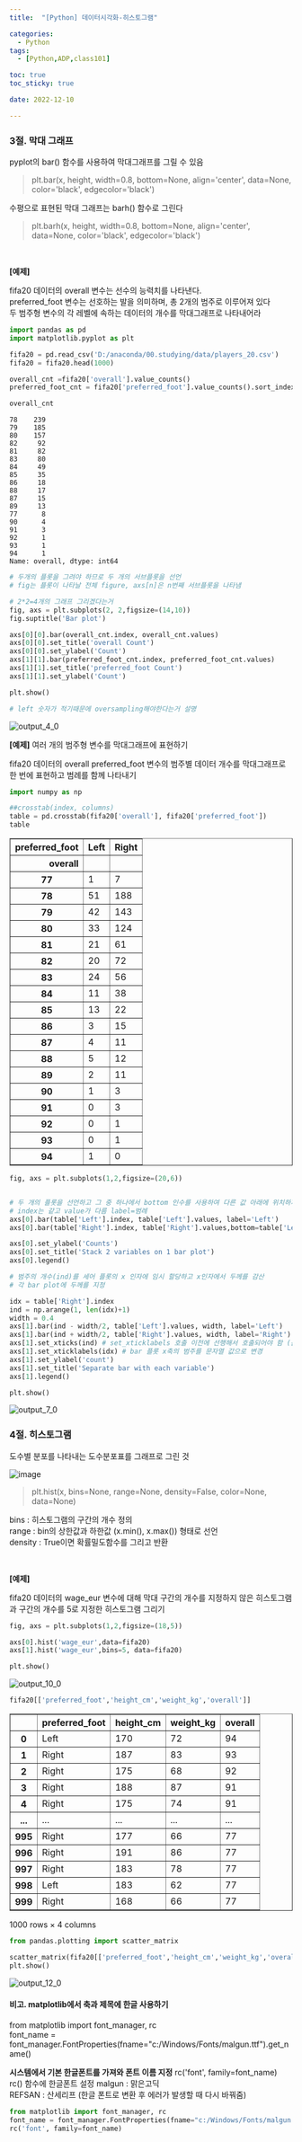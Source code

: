 ```yaml
---
title:  "[Python] 데이터시각화-히스토그램" 

categories:
  - Python
tags:
  - [Python,ADP,class101]

toc: true
toc_sticky: true

date: 2022-12-10

---
```


### 3절. 막대 그래프

pyplot의 bar() 함수를 사용하여 막대그래프를 그릴 수 있음

> plt.bar(x, height, width=0.8, bottom=None, align='center', data=None, color='black', edgecolor='black')

수평으로 표현된 막대 그래프는 barh() 함수로 그린다

> plt.barh(x, height, width=0.8, bottom=None, align='center', data=None, color='black', edgecolor='black')

<br>

<b>[예제]</b> 

fifa20 데이터의 overall 변수는 선수의 능력치를 나타낸다. <br>
preferred_foot 변수는 선호하는 발을 의미하며, 총 2개의 범주로 이루어져 있다<br>
두 범주형 변수의 각 레벨에 속하는 데이터의 개수를 막대그래프로 나타내어라


```python
import pandas as pd 
import matplotlib.pyplot as plt 

fifa20 = pd.read_csv('D:/anaconda/00.studying/data/players_20.csv')
fifa20 = fifa20.head(1000)
```


```python
overall_cnt =fifa20['overall'].value_counts()
preferred_foot_cnt = fifa20['preferred_foot'].value_counts().sort_index()
```


```python
overall_cnt
```




    78    239
    79    185
    80    157
    82     92
    81     82
    83     80
    84     49
    85     35
    86     18
    88     17
    87     15
    89     13
    77      8
    90      4
    91      3
    92      1
    93      1
    94      1
    Name: overall, dtype: int64




```python
# 두개의 플롯을 그려야 하므로 두 개의 서브플롯을 선언
# fig는 플롯이 나타날 전체 figure, axs[n]은 n번째 서브플롯을 나타냄

# 2*2=4개의 그래프 그리겠다는거
fig, axs = plt.subplots(2, 2,figsize=(14,10))
fig.suptitle('Bar plot')

axs[0][0].bar(overall_cnt.index, overall_cnt.values)
axs[0][0].set_title('overall Count')
axs[0][0].set_ylabel('Count')
axs[1][1].bar(preferred_foot_cnt.index, preferred_foot_cnt.values)
axs[1][1].set_title('preferred_foot Count')
axs[1][1].set_ylabel('Count')

plt.show()

# left 숫자가 적기때문에 oversampling해야한다는거 설명 
```


    

![output_4_0](https://user-images.githubusercontent.com/88616282/206860057-622a483e-4996-4e01-aa95-3858f065d3af.png)



<b>[예제]</b> 여러 개의 범주형 변수를 막대그래프에 표현하기

fifa20 데이터의 overall preferred_foot 변수의 범주별 데이터 개수를 막대그래프로 한 번에 표현하고 범례를 함께 나타내기


```python
import numpy as np

##crosstab(index, columns)
table = pd.crosstab(fifa20['overall'], fifa20['preferred_foot'])
table
```




<div>
<style scoped>
    .dataframe tbody tr th:only-of-type {
        vertical-align: middle;
    }

    .dataframe tbody tr th {
        vertical-align: top;
    }

    .dataframe thead th {
        text-align: right;
    }
</style>
<table border="1" class="dataframe">
  <thead>
    <tr style="text-align: right;">
      <th>preferred_foot</th>
      <th>Left</th>
      <th>Right</th>
    </tr>
    <tr>
      <th>overall</th>
      <th></th>
      <th></th>
    </tr>
  </thead>
  <tbody>
    <tr>
      <th>77</th>
      <td>1</td>
      <td>7</td>
    </tr>
    <tr>
      <th>78</th>
      <td>51</td>
      <td>188</td>
    </tr>
    <tr>
      <th>79</th>
      <td>42</td>
      <td>143</td>
    </tr>
    <tr>
      <th>80</th>
      <td>33</td>
      <td>124</td>
    </tr>
    <tr>
      <th>81</th>
      <td>21</td>
      <td>61</td>
    </tr>
    <tr>
      <th>82</th>
      <td>20</td>
      <td>72</td>
    </tr>
    <tr>
      <th>83</th>
      <td>24</td>
      <td>56</td>
    </tr>
    <tr>
      <th>84</th>
      <td>11</td>
      <td>38</td>
    </tr>
    <tr>
      <th>85</th>
      <td>13</td>
      <td>22</td>
    </tr>
    <tr>
      <th>86</th>
      <td>3</td>
      <td>15</td>
    </tr>
    <tr>
      <th>87</th>
      <td>4</td>
      <td>11</td>
    </tr>
    <tr>
      <th>88</th>
      <td>5</td>
      <td>12</td>
    </tr>
    <tr>
      <th>89</th>
      <td>2</td>
      <td>11</td>
    </tr>
    <tr>
      <th>90</th>
      <td>1</td>
      <td>3</td>
    </tr>
    <tr>
      <th>91</th>
      <td>0</td>
      <td>3</td>
    </tr>
    <tr>
      <th>92</th>
      <td>0</td>
      <td>1</td>
    </tr>
    <tr>
      <th>93</th>
      <td>0</td>
      <td>1</td>
    </tr>
    <tr>
      <th>94</th>
      <td>1</td>
      <td>0</td>
    </tr>
  </tbody>
</table>
</div>




```python
fig, axs = plt.subplots(1,2,figsize=(20,6))


# 두 개의 플롯을 선언하고 그 중 하나에서 bottom 인수를 사용하여 다른 값 아래에 위치하게 함
# index는 같고 value가 다름 label=범례 
axs[0].bar(table['Left'].index, table['Left'].values, label='Left')
axs[0].bar(table['Right'].index, table['Right'].values,bottom=table['Left'].values, label='Right')

axs[0].set_ylabel('Counts')
axs[0].set_title('Stack 2 variables on 1 bar plot')
axs[0].legend()

# 범주의 개수(ind)를 세어 플롯의 x 인자에 임시 할당하고 x인자에서 두께를 감산
# 각 bar plot에 두께를 지정

idx = table['Right'].index
ind = np.arange(1, len(idx)+1)
width = 0.4
axs[1].bar(ind - width/2, table['Left'].values, width, label='Left')
axs[1].bar(ind + width/2, table['Right'].values, width, label='Right')
axs[1].set_xticks(ind) # set_xticklabels 호출 이전에 선행해서 호출되어야 함 (눈금 고정)
axs[1].set_xticklabels(idx) # bar 플롯 x축의 범주를 문자열 값으로 변경
axs[1].set_ylabel('count')
axs[1].set_title('Separate bar with each variable')
axs[1].legend()

plt.show()
```



![output_7_0](https://user-images.githubusercontent.com/88616282/206860042-1ffaa398-9825-4be5-9554-106d2b79fb16.png)

    


### 4절. 히스토그램

도수별 분포를 나타내는 도수분포표를 그래프로 그린 것

![image](https://user-images.githubusercontent.com/88616282/206859786-a0950163-4407-4cd9-9a55-54b15fc3f226.png)


> plt.hist(x, bins=None, range=None, density=False, color=None, data=None)

bins : 히스토그램의 구간의 개수 정의<br>
range : bin의 상한값과 하한값 (x.min(), x.max()) 형태로 선언<br>
density : True이면 확률밀도함수를 그리고 반환

<br>

<b>[예제]</b>

fifa20 데이터의 wage_eur 변수에 대해 막대 구간의 개수를 지정하지 않은 히스토그램과 구간의 개수를 5로 지정한 히스토그램 그리기


```python
fig, axs = plt.subplots(1,2,figsize=(18,5))

axs[0].hist('wage_eur',data=fifa20)
axs[1].hist('wage_eur',bins=5, data=fifa20)

plt.show()
```


    
![output_10_0](https://user-images.githubusercontent.com/88616282/206860065-95e9aaa0-138c-41c0-86fb-ef35ec52bbcc.png)






```python
fifa20[['preferred_foot','height_cm','weight_kg','overall']]
```




<div>
<style scoped>
    .dataframe tbody tr th:only-of-type {
        vertical-align: middle;
    }

    .dataframe tbody tr th {
        vertical-align: top;
    }

    .dataframe thead th {
        text-align: right;
    }
</style>
<table border="1" class="dataframe">
  <thead>
    <tr style="text-align: right;">
      <th></th>
      <th>preferred_foot</th>
      <th>height_cm</th>
      <th>weight_kg</th>
      <th>overall</th>
    </tr>
  </thead>
  <tbody>
    <tr>
      <th>0</th>
      <td>Left</td>
      <td>170</td>
      <td>72</td>
      <td>94</td>
    </tr>
    <tr>
      <th>1</th>
      <td>Right</td>
      <td>187</td>
      <td>83</td>
      <td>93</td>
    </tr>
    <tr>
      <th>2</th>
      <td>Right</td>
      <td>175</td>
      <td>68</td>
      <td>92</td>
    </tr>
    <tr>
      <th>3</th>
      <td>Right</td>
      <td>188</td>
      <td>87</td>
      <td>91</td>
    </tr>
    <tr>
      <th>4</th>
      <td>Right</td>
      <td>175</td>
      <td>74</td>
      <td>91</td>
    </tr>
    <tr>
      <th>...</th>
      <td>...</td>
      <td>...</td>
      <td>...</td>
      <td>...</td>
    </tr>
    <tr>
      <th>995</th>
      <td>Right</td>
      <td>177</td>
      <td>66</td>
      <td>77</td>
    </tr>
    <tr>
      <th>996</th>
      <td>Right</td>
      <td>191</td>
      <td>86</td>
      <td>77</td>
    </tr>
    <tr>
      <th>997</th>
      <td>Right</td>
      <td>183</td>
      <td>78</td>
      <td>77</td>
    </tr>
    <tr>
      <th>998</th>
      <td>Left</td>
      <td>183</td>
      <td>62</td>
      <td>77</td>
    </tr>
    <tr>
      <th>999</th>
      <td>Right</td>
      <td>168</td>
      <td>66</td>
      <td>77</td>
    </tr>
  </tbody>
</table>
<p>1000 rows × 4 columns</p>
</div>




```python
from pandas.plotting import scatter_matrix

scatter_matrix(fifa20[['preferred_foot','height_cm','weight_kg','overall']], alpha=0.5, figsize=(8, 8), diagonal='hist')
plt.show()
```




    
![output_12_0](https://user-images.githubusercontent.com/88616282/206860070-5f9a1c23-6271-4ff7-aaa9-5709dc2ed661.png)


#### 비고. matplotlib에서 축과 제목에 한글 사용하기

from matplotlib import font_manager, rc<br>
font_name = font_manager.FontProperties(fname="c:/Windows/Fonts/malgun.ttf").get_name()

**시스템에서 기본 한글폰트를 가져와 폰트 이름 지정**
rc('font', family=font_name)<br>
rc() 함수에 한글폰트 설정
malgun : 맑은고딕<br>
REFSAN : 산세리프 (한글 폰트로 변환 후 에러가 발생할 때 다시 바꿔줌)


```python
from matplotlib import font_manager, rc
font_name = font_manager.FontProperties(fname="c:/Windows/Fonts/malgun.ttf").get_name()
rc('font', family=font_name)
```
